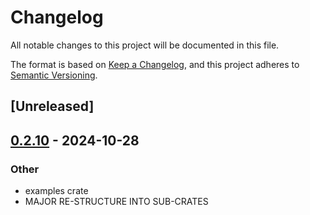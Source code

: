 # Changelog
All notable changes to this project will be documented in this file.

The format is based on [Keep a Changelog](https://keepachangelog.com/en/1.0.0/),
and this project adheres to [Semantic Versioning](https://semver.org/spec/v2.0.0.html).

## [Unreleased]

## [0.2.10](https://github.com/avhz/RustQuant/compare/RustQuant_math-v0.2.9...RustQuant_math-v0.2.10) - 2024-10-28

### Other
- examples crate
- MAJOR RE-STRUCTURE INTO SUB-CRATES
